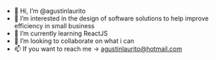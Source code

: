 - 👋 Hi, I’m @agustinlaurito
- 👀 I’m interested in the design of software solutions to help improve efficiency in small business
- 🌱 I’m currently learning ReactJS
- 💞️ I’m looking to collaborate on what i can
- 📫 If you want to reach me -> agustinlaurito@hotmail.com

<!---
agustinlaurito/agustinlaurito is a ✨ special ✨ repository because its `README.md` (this file) appears on your GitHub profile.
You can click the Preview link to take a look at your changes.
--->
